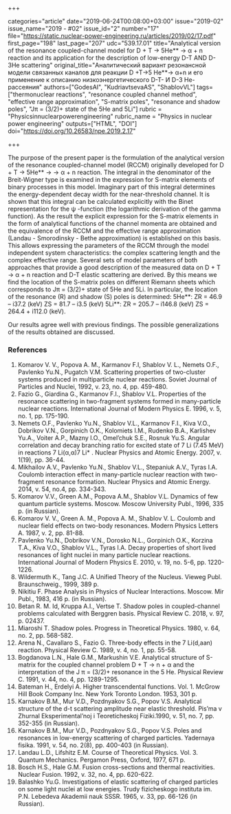 +++

categories="article"
date="2019-06-24T00:08:00+03:00"
issue="2019-02"
issue_name="2019 - #02"
issue_id="2"
number="17"
file="https://static.nuclear-power-engineering.ru/articles/2019/02/17.pdf"
first_page="198"
last_page="207"
udc="539.17.01"
title="Analytical version of the resonance coupled-channel model for D + T → 5He** → α + n reaction and its application for the description of low-energy D-T AND D-3He scattering"
original_title="Аналитический вариант резонансной модели связанных каналов для реакции D +T→5 He**→ α+n и его применение к описанию низкоэнергетического D-T- И D-3 He-рассеяния"
authors=["GodesAI", "KudriavtsevaAS", "ShablovVL"]
tags=["thermonuclear reactions", "resonance coupled channel method", "effective range approximation", "S-matrix poles", "resonance and shadow poles", "Jπ = (3/2)+ state of the 5He and 5Li"]
rubric = "Physicsinnuclearpowerengineering"
rubric_name = "Physics in nuclear power engineering"
outputs=["HTML", "DOI"]
doi="https://doi.org/10.26583/npe.2019.2.17"

+++

The purpose of the present paper is the formulation of the analytical version of the resonance coupled-channel model (RCCM) originally developed for D + T → 5He** → → α + n reaction. The integral in the denominator of the Breit-Wigner type is examined in the expression for S-matrix elements of binary processes in this model. Imaginary part of this integral determines the energy-dependent decay width for the near-threshold channel. It is shown that this integral can be calculated explicitly with the Binet representation for the ψ -function (the logarithmic derivation of the gamma function). As the result the explicit expression for the S-matrix elements in the form of analytical functions of the channel momenta are obtained and the equivalence of the RCCM and the effective range approximation (Landau - Smorodinsky - Bethe approximation) is established on this basis. This allows expressing the parameters of the RCCM through the model independent system characteristics: the complex scattering length and the complex effective range. Several sets of model parameters of both approaches that provide a good description of the measured data on D + T → α + n reaction and D-T elastic scattering are derived. By this means we find the location of the S-matrix poles on different Riemann sheets which corresponds to Jπ = (3/2)+ state of 5He and 5Li. In particular, the location of the resonance (R) and shadow (S) poles is determined:
5He**: ZR = 46.9 – i37.2 (keV) ZS = 81.7 – i3.5 (keV)
5Li**: ZR = 205.7 – i146.8 (keV) ZS = 264.4 + i112.0 (keV).

Our results agree well with previous findings. The possible generalizations of the results obtained are discussed.

### References

1. Komarov V. V., Popova A. M., Karmanov F.I, Shablov V. L., Nemets O.F., Pavlenko Yu.N., Pugatch V.M. Scattering properties of two-cluster systems produced in multiparticle nuclear reactions. Soviet Journal of Particles and Nuclei, 1992, v. 23, no. 4, pp. 459-480.
2. Fazio G., Giardina G., Karmanov F.I., Shablov V.L. Properties of the resonance scattering in two-fragment systems formed in many-particle nuclear reactions. International Journal of Modern Physics E. 1996, v. 5, no. 1, pp. 175-190.
3. Nemets O.F., Pavlenko Yu.N., Shablov V.L., Karmanov F.I., Kiva V.O., Dobrikov V.N., Gorpinich O.K., Kolomiets I.M., Rudenko B.A., Karlishev Yu.A., Voiter A.P., Mazny I.O., Omel’chuk S.E., Rosnuk Yu.S. Angular correlation and decay branching ratio for excited state of 7 Li (7.45 MeV) in reactions 7 Li(α,α)7 Li* . Nuclear Physics and Atomic Energy. 2007, v. 1(19), pp. 36-44.
4. Mikhailov A.V., Pavlenko Yu.N., Shablov V.L., Stepaniuk A.V., Tyras I.A. Coulomb interaction effect in many-particle nuclear reaction with two-fragment resonance formation. Nuclear Physics and Atomic Energy. 2014, v. 54, no.4, pp. 334-343.
5. Komarov V.V., Green A.M., Popova A.M., Shablov V.L. Dynamics of few quantum particle systems. Moscow. Moscow University Publ., 1996, 335 p. (in Russian).
6. Komarov V. V., Green A. M., Popova A. M., Shablov V. L. Coulomb and nuclear field effects on two-body resonances. Modern Physics Letters A. 1987, v. 2, pp. 81-88.
7. Pavlenko Yu.N., Dobrikov V.N., Dorosko N.L., Gorpinich O.K., Korzina T.A., Kiva V.O., Shablov V.L., Tyras I.A. Decay properties of short lived resonances of light nuclei in many particle nuclear reactions. International Journal of Modern Physics E. 2010, v. 19, no. 5-6, pp. 1220-1226.
8. Wildermuth K., Tang J.C. A Unified Theory of the Nucleus. Vieweg Publ. Braunschweig., 1999, 389 p.
9. Nikitiu F. Phase Analysis in Physics of Nuclear Interactions. Moscow. Mir Publ., 1983, 416 p. (in Russian).
10. Betan R. M. Id, Kruppa A.I., Vertse T. Shadow poles in coupled-channel problems calculated with Berggren basis. Physical Review C. 2018, v. 97, p. 02437.
11. Miaroshi T. Shadow poles. Progress in Theoretical Physics. 1980, v. 64, no. 2, pp. 568-582.
12. Arena N., Cavallaro S., Fazio G. Three-body effects in the 7 Li(d,aan) reaction. Physical Review C. 1989, v. 4, no. 1, pp. 55-58.
13. Bogdanova L.N., Hale G.M., Markushin V.E. Analytical structure of S-matrix for the coupled channel problem D + T → n + α and the interpretation of the J π = (3/2)+ resonance in the 5 He. Physical Review C. 1991, v. 44, no. 4, pp. 1289-1295.
14. Bateman H., Erdelyi A. Higher transcendental functions. Vol. 1. McGrow Hill Book Company Inc. New York Toronto London. 1953, 301 p.
15. Karnakov B.M., Mur V.D., Pozdnyakov S.G., Popov V.S. Analytical structure of the d-t scattering amplitude near elastic threshold. Pis’ma v Zhurnal Eksperimental’noj i Teoreticheskoj Fiziki.1990, v. 51, no. 7, pp. 352-355 (in Russian).
16. Karnakov B.M., Mur V.D., Pozdnyakov S.G., Popov V.S. Poles and resonances in low-energy scattering of charged particles. Yadernaya fisika. 1991, v. 54, no. 2(8), pp. 400-403 (in Russian).
17. Landau L.D., Lifshitz E.M. Course of Theoretical Physics. Vol. 3. Quantum Mechanics. Pergamon Press, Oxford, 1977, 671 p.
18. Bosch H.S., Hale G.M. Fusion cross-sections and thermal reactivities. Nuclear Fusion. 1992, v. 32, no. 4, pp. 620-622.
19. Balashko Yu.G. Investigations of elastic scattering of charged particles on some light nuclei at low energies. Trudy fizicheskogo instituta im. P.N. Lebedeva Akademii nauk SSSR. 1965, v. 33, pp. 66-126 (in Russian).